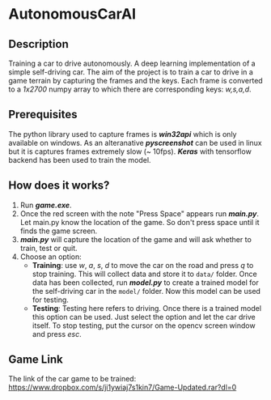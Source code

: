# **AutonomousCarAI**
## Description

Training a car to drive autonomously. A deep learning implementation of a simple self-driving car. The aim of the project is to train a car to drive in a game terrain by capturing the frames and the keys. Each frame is converted to a *1x2700* numpy array to which there are corresponding keys: *w,s,a,d*.

## Prerequisites

The python library used to capture frames is ***win32api*** which is only available on windows. As an alteranative ***pyscreenshot*** can be used in linux but it is captures frames extremely slow (~ 10fps). ***Keras*** with tensorflow backend has been used to train the model. 


## How does it works?

 1. Run ***game.exe***.
 2. Once the red screen with the note "Press Space" appears run ***main.py***. Let main.py know the location of the game. So don't press space until it finds the game screen.
 3. ***main.py*** will capture the location of the game and will ask whether to train, test or quit. 
 4. Choose an option:
    - **Training**: use *w*, *a*, *s*, *d* to move the car on the road and press *q* to stop training. This will collect data and store it to `data/` folder. Once data has been collected, run ***model.py*** to create a trained model for the self-driving car in the `model/` folder. Now this model can be used for testing.
    - **Testing**: Testing here refers to driving. Once there is a trained model this option can be used. Just select the option and let the car drive itself. To stop testing, put the cursor on the opencv screen window and press *esc*.


## Game Link

The link of the car game to be trained:
https://www.dropbox.com/s/ji1ywiaj7s1kin7/Game-Updated.rar?dl=0
